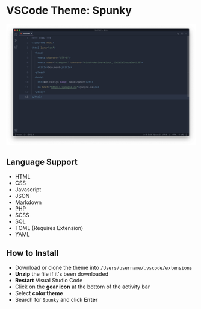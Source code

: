# VSCode Theme: Spunky

![Spunky Screenshot](https://raw.githubusercontent.com/karamfd/spunky/master/img/spunky.png)

## Language Support

- HTML
- CSS
- Javascript
- JSON
- Markdown
- PHP
- SCSS
- SQL
- TOML (Requires Extension)
- YAML

## How to Install

- Download or clone the theme into `/Users/username/.vscode/extensions`
- **Unzip** the file if it's been downloaded
- **Restart** Visual Studio Code
- Click on the **gear icon** at the bottom of the activity bar
- Select **color theme**
- Search for `Spunky` and click **Enter**
